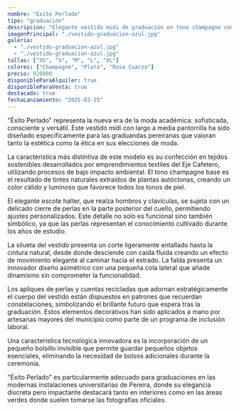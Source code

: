 ```yaml
---
nombre: "Éxito Perlado"
tipo: "graduacion"
descripcion: "Elegante vestido midi de graduación en tono champagne con apliques de perlas y escote halter. Su confección en tejidos sostenibles refleja el compromiso con la responsabilidad social de las nuevas generaciones pereiranas."
imagenPrincipal: "./vestido-graduacion-azul.jpg"
galeria:
  - "./vestido-graduacion-azul.jpg"
  - "./vestido-graduacion-azul.jpg"
tallas: ["XS", "S", "M", "L", "XL"]
colores: ["Champagne", "Plata", "Rosa Cuarzo"]
precio: 920000
disponibleParaAlquiler: true
disponibleParaVenta: true
destacado: true
fechaLanzamiento: "2025-03-15"
---
```


"Éxito Perlado" representa la nueva era de la moda académica: sofisticada, consciente y versátil. Este vestido midi con largo a media pantorrilla ha sido diseñado específicamente para las graduandas pereiranas que valoran tanto la estética como la ética en sus elecciones de moda.

La característica más distintiva de este modelo es su confección en tejidos sostenibles desarrollados por emprendimientos textiles del Eje Cafetero, utilizando procesos de bajo impacto ambiental. El tono champagne base es el resultado de tintes naturales extraídos de plantas autóctonas, creando un color cálido y luminoso que favorece todos los tonos de piel.

El elegante escote halter, que realza hombros y clavículas, se sujeta con un delicado cierre de perlas en la parte posterior del cuello, permitiendo ajustes personalizados. Este detalle no solo es funcional sino también simbólico, ya que las perlas representan el conocimiento cultivado durante los años de estudio.

La silueta del vestido presenta un corte ligeramente entallado hasta la cintura natural, desde donde desciende con caída fluida creando un efecto de movimiento elegante al caminar hacia el estrado. La falda presenta un innovador diseño asimétrico con una pequeña cola lateral que añade dinamismo sin comprometer la funcionalidad.

Los apliques de perlas y cuentas recicladas que adornan estratégicamente el cuerpo del vestido están dispuestos en patrones que recuerdan constelaciones, simbolizando el brillante futuro que espera tras la graduación. Estos elementos decorativos han sido aplicados a mano por artesanas mayores del municipio como parte de un programa de inclusión laboral.

Una característica tecnológica innovadora es la incorporación de un pequeño bolsillo invisible que permite guardar pequeños objetos esenciales, eliminando la necesidad de bolsos adicionales durante la ceremonia.

"Éxito Perlado" es particularmente adecuado para graduaciones en las modernas instalaciones universitarias de Pereira, donde su elegancia discreta pero impactante destacará tanto en interiores como en las áreas verdes donde suelen tomarse las fotografías oficiales.